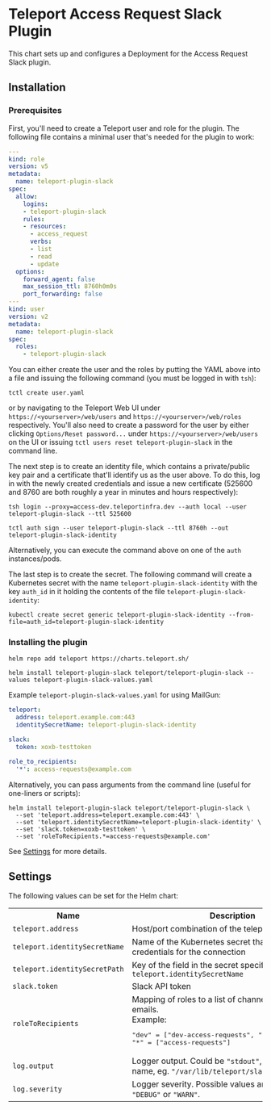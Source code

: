 # Teleport Access Request Slack Plugin

This chart sets up and configures a Deployment for the Access Request Slack plugin.

## Installation

### Prerequisites

First, you'll need to create a Teleport user and role for the plugin. The following file contains a minimal user that's needed for the plugin to work:

```yaml
---
kind: role
version: v5
metadata:
  name: teleport-plugin-slack
spec:
  allow:
    logins:
    - teleport-plugin-slack
    rules:
    - resources:
      - access_request
      verbs:
      - list
      - read
      - update
  options:
    forward_agent: false
    max_session_ttl: 8760h0m0s
    port_forwarding: false
---
kind: user
version: v2
metadata:
  name: teleport-plugin-slack
spec:
  roles:
    - teleport-plugin-slack
```

You can either create the user and the roles by putting the YAML above into a file and issuing the following command  (you must be logged in with `tsh`):

```
tctl create user.yaml
```

or by navigating to the Teleport Web UI under `https://<yourserver>/web/users` and `https://<yourserver>/web/roles` respectively. You'll also need to create a password for the user by either clicking `Options/Reset password...` under `https://<yourserver>/web/users` on the UI or issuing `tctl users reset teleport-plugin-slack` in the command line.

The next step is to create an identity file, which contains a private/public key pair and a certificate that'll identify us as the user above. To do this, log in with the newly created credentials and issue a new certificate (525600 and 8760 are both roughly a year in minutes and hours respectively):

```
tsh login --proxy=access-dev.teleportinfra.dev --auth local --user teleport-plugin-slack --ttl 525600
```

```
tctl auth sign --user teleport-plugin-slack --ttl 8760h --out teleport-plugin-slack-identity
```

Alternatively, you can execute the command above on one of the `auth` instances/pods.

The last step is to create the secret. The following command will create a Kubernetes secret with the name `teleport-plugin-slack-identity` with the key `auth_id` in it holding the contents of the file `teleport-plugin-slack-identity`:

```
kubectl create secret generic teleport-plugin-slack-identity --from-file=auth_id=teleport-plugin-slack-identity
```

### Installing the plugin

```
helm repo add teleport https://charts.teleport.sh/
```

```shell
helm install teleport-plugin-slack teleport/teleport-plugin-slack --values teleport-plugin-slack-values.yaml
```

Example `teleport-plugin-slack-values.yaml` for using MailGun:

```yaml
teleport:
  address: teleport.example.com:443
  identitySecretName: teleport-plugin-slack-identity

slack:
  token: xoxb-testtoken

role_to_recipients:
  '*': access-requests@example.com
```

Alternatively, you can pass arguments from the command line (useful for one-liners or scripts):

```
helm install teleport-plugin-slack teleport/teleport-plugin-slack \
  --set 'teleport.address=teleport.example.com:443' \
  --set 'teleport.identitySecretName=teleport-plugin-slack-identity' \
  --set 'slack.token=xoxb-testtoken' \
  --set 'roleToRecipients.*=access-requests@example.com'
```

See [Settings](#settings) for more details.


## Settings

The following values can be set for the Helm chart:

<table>
  <tr>
    <th>Name</th>
    <th>Description</th>
    <th>Type</th>
    <th>Default</th>
    <th>Required</th>
  </tr>

  <tr>
    <td><code>teleport.address</code></td>
    <td>Host/port combination of the teleport auth server</td>
    <td>string</td>
    <td><code>""</code></td>
    <td>yes</td>
  </tr>
  <tr>
    <td><code>teleport.identitySecretName</code></td>
    <td>Name of the Kubernetes secret that contains the credentials for the connection</td>
    <td>string</td>
    <td><code>""</code></td>
    <td>yes</td>
  </tr>
  <tr>
    <td><code>teleport.identitySecretPath</code></td>
    <td>Key of the field in the secret specified by <code>teleport.identitySecretName</code></td>
    <td>string</td>
    <td><code>"auth_id"</code></td>
    <td>yes</td>
  </tr>

  <tr>
    <td><code>slack.token</code></td>
    <td>Slack API token</td>
    <td>string</td>
    <td><code>""</code></td>
    <td>yes</td>
  </tr>

  <tr>
    <td><code>roleToRecipients</code></td>
    <td>
      Mapping of roles to a list of channels and Slack emails. <br />
      Example:
      <pre>
"dev" = ["dev-access-requests", "user@example.com"]
"*" = ["access-requests"]</pre>
    </td>
    <td>map</td>
    <td><code>{}</code></td>
    <td>yes</td>
  </tr>

  <tr>
    <td><code>log.output</code></td>
    <td>
      Logger output. Could be <code>"stdout"</code>, <code>"stderr"</code> or a file name,
      eg. <code>"/var/lib/teleport/slack.log"</code>
    </td>
    <td>string</td>
    <td><code>"stdout"</code></td>
    <td>no</td>
  </tr>
  <tr>
    <td><code>log.severity</code></td>
    <td>
      Logger severity. Possible values are <code>"INFO"</code>, <code>"ERROR"</code>,
      <code>"DEBUG"</code> or <code>"WARN"</code>.
    </td>
    <td>string</td>
    <td><code>"INFO"</code></td>
    <td>no</td>
  </tr>
</table>
